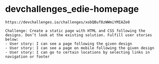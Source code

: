 # devchallenges_edie-homepage

```practical assignment from https://devchallenges.io
https://devchallenges.io/challenges/xobQBuf8zWWmiYMIAZe0

Challenge: Create a static page with HTML and CSS following the designs. Don’t look at the existing solution. Fulfill user stories below:
- User story: I can see a page following the given design
- User story: I can see a page on mobile following the given design
- User story: I can go to certain locations by selecting links in navigation or footer
```
